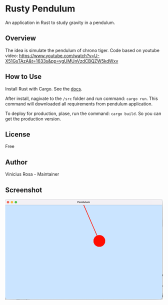 # Rusty Pendulum

An application in Rust to study gravity in a pendulum.

## Overview

The idea is simulate the pendulum of chrono tiger. Code based on youtube video: https://www.youtube.com/watch?v=U-X51GsTAzA&t=1633s&pp=ygUMUnVzdCBQZW5kdWxv

## How to Use

Install Rust with Cargo. See the [docs](https://www.rust-lang.org/tools/install).

After install, nagivate to the `/src` folder and run command: `cargo run`. This command will downloaded all requirements from pendulum application.

To deploy for production, plase, run the command: `cargo build`. So you can get the production version.

## License

Free

## Author

Vinicius Rosa - Maintainer

## Screenshot

![Image Description](imgs/captures/06_apr_2024.png)
